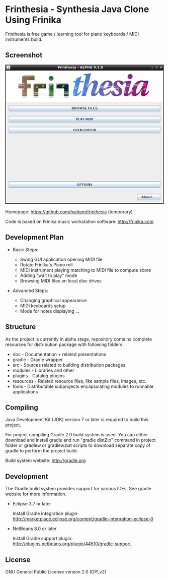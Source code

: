 Frinthesia - Synthesia Java Clone Using Frinika
===============================================

Frinthesia is free game / learning tool for piano keyboards / MIDI instruments build.

Screenshot
----------

![Frinthesia Screenshot](images/screenshot.png?raw=true)

Homepage: https://github.com/hajdam/frinthesia (temporary)

Code is based on Frinika music workstation software: http://frinika.com

Development Plan
----------------

- Basic Steps:
  - Swing GUI application opening MIDI file
  - Rotate Frinika's Piano roll
  - MIDI instrument playing matching to MIDI file to compute score
  - Adding "wait to play" mode
  - Browsing MIDI files on local disc drives

- Advanced Steps:
  - Changing graphical appearance
  - MIDI keyboards setup
  - Mode for notes displaying
  ...

Structure
---------

As the project is currently in alpha stage, repository contains complete resources for distribution package with following folders:

 * doc - Documentation + related presentations
 * gradle - Gradle wrapper
 * src - Sources related to building distribution packages
 * modules - Libraries and other
 * plugins - Catalog plugins
 * resources - Related resource files, like sample files, images, etc.
 * tools - Distributable subprojects encapsulating modules to runnable applications

Compiling
---------

Java Development Kit (JDK) version 7 or later is required to build this project.

For project compiling Gradle 2.0 build system is used. You can either download and install gradle and run "gradle distZip" command in project folder or gradlew or gradlew.bat scripts to download separate copy of gradle to perform the project build.

Build system website: http://gradle.org

Development
-----------

The Gradle build system provides support for various IDEs. See gradle website for more information.

 * Eclipse 3.7 or later

   Install Gradle integration plugin: http://marketplace.eclipse.org/content/gradle-integration-eclipse-0

 * NetBeans 8.0 or later

   Install Gradle support plugin: http://plugins.netbeans.org/plugin/44510/gradle-support

License
-------

GNU General Public License version 2.0 (GPLv2)
